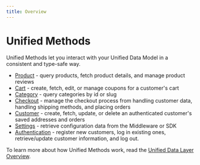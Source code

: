 ```yaml
---
title: Overview
---
```


# Unified Methods

Unified Methods let you interact with your Unified Data Model in a consistent and type-safe way.

- [Product](./product.md) - query products, fetch product details, and manage product reviews
- [Cart](./cart.md) - create, fetch, edit, or manage coupons for a customer's cart
- [Category](./5.category.md) - query categories by id or slug
- [Checkout](./6.checkout.md) - manage the checkout process from handling customer data, handling shipping methods, and placing orders
- [Customer](./7.customer.md) - create, fetch, update, or delete an authenticated customer's saved addresses and orders
- [Settings](./8.settings.md) - retrieve configuration data from the Middleware or SDK
- [Authentication](./9.authentication.md) - register new customers, log in existing ones, retrieve/update customer information, and log out.

To learn more about how Unified Methods work, read the [Unified Data Layer Overview](/unified-data-layer).
